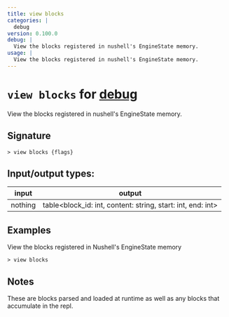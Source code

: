 ```yaml
---
title: view blocks
categories: |
  debug
version: 0.100.0
debug: |
  View the blocks registered in nushell's EngineState memory.
usage: |
  View the blocks registered in nushell's EngineState memory.
---
```

<!-- This file is automatically generated. Please edit the command in https://github.com/nushell/nushell instead. -->

# `view blocks` for [debug](/commands/categories/debug.md)

<div class='command-title'>View the blocks registered in nushell&#x27;s EngineState memory.</div>

## Signature

```> view blocks {flags} ```


## Input/output types:

| input   | output                                                      |
| ------- | ----------------------------------------------------------- |
| nothing | table\<block_id: int, content: string, start: int, end: int\> |

## Examples

View the blocks registered in Nushell's EngineState memory
```nu
> view blocks

```

## Notes
These are blocks parsed and loaded at runtime as well as any blocks that accumulate in the repl.
